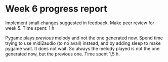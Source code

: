 # Week 6 progress report

Implement small changes suggested in feedback. Make peer review for week 5.
Time spent: 1 h

Pygame plays _previous_ melody and not the one generated now. Spend time trying to use midi2audio (to no avail) instead, and by adding sleep to make pygame wait. It does not wait. So always the melody played is not the one generated now, but the previous one.
Time spent 1,5 h.